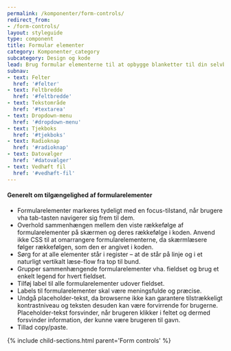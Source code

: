 ```yaml
---
permalink: /komponenter/form-controls/
redirect_from:
- /form-controls/
layout: styleguide
type: component
title: Formular elementer
category: Komponenter_category
subcategory: Design og kode
lead: Brug formular elementerne til at opbygge blanketter til din selvbetjeningsløsning. 
subnav:
- text: Felter
  href: '#felter'
- text: Feltbredde
  href: '#feltbredde'
- text: Tekstområde
  href: '#textarea'
- text: Dropdown-menu
  href: '#dropdown-menu'
- text: Tjekboks
  href: '#tjekboks'
- text: Radioknap
  href: '#radioknap'
- text: Datovælger
  href: '#datovælger'
- text: Vedhæft fil
  href: '#vedhæft-fil'
---
```


<h4>Generelt om tilgængelighed af formularelementer</h4>
<ul>
    <li>Formularelementer markeres tydeligt med en focus-tilstand, når brugere vha tab-tasten navigerer sig frem til dem.</li>
    <li>Overhold sammenhængen mellem den viste rækkefølge af formularelementer på skærmen og deres rækkefølge i koden. Anvend ikke CSS til at omarrangere formularelementerne, da skærmlæsere følger rækkefølgen, som den er angivet i koden.</li>
    <li>Sørg for at alle elementer står i register – at de står på linje og i et naturligt vertikalt læse-flow fra top til bund.</li>
    <li>Grupper sammenhængende formularelementer vha. fieldset og brug et enkelt legend for hvert fieldset.</li>
    <li>Tilføj label til alle formularelementer udover fieldset.</li>
    <li>Labels til formularelementer skal være meningsfulde og præcise.</li>
    <li>Undgå placeholder-tekst, da browserne ikke kan garantere tilstrækkeligt kontrastniveau og teksten desuden kan være forvirrende for brugerne. Placeholder-tekst forsvinder, når brugeren klikker i feltet og dermed forsvinder information, der kunne være brugeren til gavn.</li>
    <li>Tillad copy/paste.</li>
</ul>

{% include child-sections.html parent='Form controls' %}
